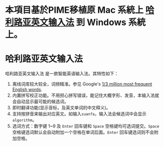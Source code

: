 # 本項目基於PIME移植原 Mac 系統上 [哈利路亚英文输入法](https://github.com/dongyuwei/hallelujahIM) 到 Windows 系統上。

# 哈利路亚英文输入法

哈利路亚英文输入法 是一款智能英语输入法。其特性如下：

1. 离线词库较大较全，词频精准。参见 Google's [1/3 million most frequent English words](http://norvig.com/ngrams/count_1w.txt).
2. 内置拼写校正功能。不用担心拼写错误，能记住大概字形、发音，本输入法就会自动显示最可能的候选词。
3. 即时翻译功能(显示音标，及英文单词的中文释义)。
4. 支持按拼音来输出对应英文。如输入`suanfa`，输入法会候选词中会显示 `algorithm`。
5. 选词方式：数字键 1~9 及 `Enter` 回车键和 `Space` 空格键均可选词提交。`Space` 空格键选词默认会自动附加一个空格在单词后面。`Enter` 回车键选词则不会附加空格。
